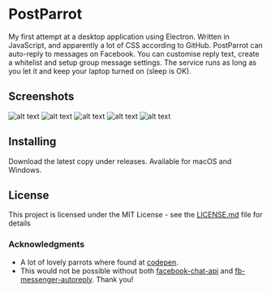 # PostParrot

My first attempt at a desktop application using Electron. Written in JavaScript, and apparently a lot of CSS according to GitHub.
PostParrot can auto-reply to messages on Facebook. You can customise reply text, create a whitelist and setup group message settings. The service runs as long as you let it and keep your laptop turned on (sleep is OK).

## Screenshots
![alt text](http://emmaarfelt.com/img/login.png)
![alt text](http://emmaarfelt.com/img/start.png)
![alt text](http://emmaarfelt.com/img/menu.png)
![alt text](http://emmaarfelt.com/img/replying.png)
![alt text](http://emmaarfelt.com/img/settings.png)

## Installing

Download the latest copy under releases. Available for macOS and Windows.

## License

This project is licensed under the MIT License - see the [LICENSE.md](LICENSE.md) file for details

### Acknowledgments
* A lot of lovely parrots where found at [codepen](https://codepen.io).
* This would not be possible without both [facebook-chat-api](https://github.com/Schmavery/facebook-chat-api/) and [fb-messenger-autoreply](https://github.com/rphi/fb-messenger-autoreply/). Thank you!

